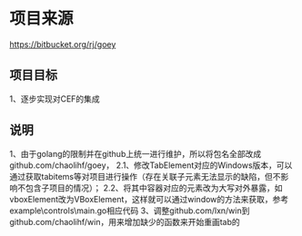 # 项目来源
https://bitbucket.org/rj/goey

## 项目目标
1、逐步实现对CEF的集成

## 说明
1、由于golang的限制并在github上统一进行维护，所以将包名全部改成github.com/chaolihf/goey，
2.1、修改TabElement对应的Windows版本，可以通过获取tabitems等对项目进行操作（存在关联子元素无法显示的缺陷，但不影响不包含子项目的情况）；
2.2、将其中容器对应的元素改为大写对外暴露，如vboxElement改为VBoxElement，这样就可以通过window的方法来获取，参考example\controls\main.go相应代码
3、调整github.com/lxn/win到	github.com/chaolihf/win，用来增加缺少的函数来开始重画tab的
